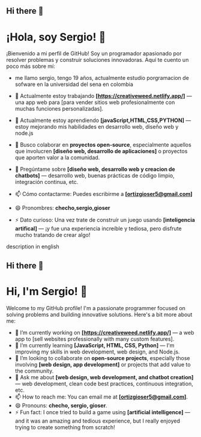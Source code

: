 ## Hi there 👋

# ¡Hola, soy Sergio! 👋

¡Bienvenido a mi perfil de GitHub! Soy un programador apasionado por resolver problemas y construir soluciones innovadoras. Aquí te cuento un poco más sobre mí:
- me llamo sergio, tengo 19 años, actualmente estudio porgramacion de sofware en la universidad del sena en colombia

- 🔭 Actualmente estoy trabajando **[https://creativeweed.netlify.app/]** — una app web para [para vender sitios web profesionalmente con muchas funciones personalizadas].
- 🌱 Actualmente estoy aprendiendo **[javaScript,HTML,CSS,PYTHON]** —estoy mejorando mis habilidades en desarrollo web, diseño web y node.js
- 👯 Busco colaborar en **proyectos open-source**, especialmente aquellos que involucren **[diseño web, desarrollo de aplicaciones]** o proyectos que aporten valor a la comunidad.
- 💬 Pregúntame sobre **[diseño web, desarrollo web y creacion de chatbots]** — desarrollo web, buenas prácticas de código limpio, integración continua, etc.
- 📫 Cómo contactarme: Puedes escribirme a **[ortizgioser5@gmail.com]** 
- 😄 Pronombres: **checho,sergio,gioser**
- ⚡ Dato curioso: Una vez trate de construír un juego usando **[inteligencia artifical]** — ¡y fue una experiencia increíble y tediosa, pero disfrute mucho tratando de crear algo!

description in english 
## Hi there 👋

# Hi, I'm Sergio! 👋

Welcome to my GitHub profile! I'm a passionate programmer focused on solving problems and building innovative solutions. Here's a bit more about me:

- 🔭 I’m currently working on **[https://creativeweed.netlify.app/]** — a web app to [sell websites professionally with many custom features].
- 🌱 I’m currently learning **[JavaScript, HTML, CSS, Python]** — I'm improving my skills in web development, web design, and Node.js.
- 👯 I’m looking to collaborate on **open-source projects**, especially those involving **[web design, app development]** or projects that add value to the community.
- 💬 Ask me about **[web design, web development, and chatbot creation]** — web development, clean code best practices, continuous integration, etc.
- 📫 How to reach me: You can email me at **[ortizgioser5@gmail.com]**.
- 😄 Pronouns: **checho, sergio, gioser**.
- ⚡ Fun fact: I once tried to build a game using **[artificial intelligence]** — and it was an amazing and tedious experience, but I really enjoyed trying to create something from scratch!
